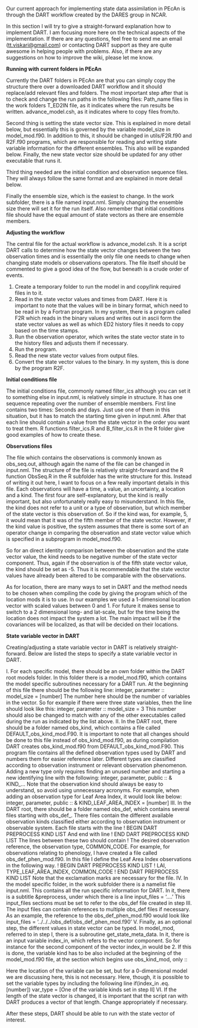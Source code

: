 Our current approach for implementing state data assimilation in PEcAn is through the DART workflow created by the DARES group in NCAR.

In this section I will try to give a straight-forward explanation how to implement DART. I am focusing more here on the technical aspects of the implementation. If there are any questions, feel  free to send me an email (tt.viskari@gmail.com) or contacting DART support as they are quite awesome in helping people with problems. Also, if there are any suggestions on how to improve the wiki, please let me know.

**Running with current folders in PEcAn**

Currently the DART folders in PEcAn are that you can simply copy the structure there over a downloaded DART workflow and it should replace/add relevant files and folders. The most important step after that is to check and change the run paths in the following files:
Path_name files in the work folders
T_ED2IN file, as it indicates where the run results be written.
advance_model.csh, as it indicates where to copy files from/to.

Second thing is setting the state vector size. This is explained in more detail below, but essentially this is governed by the variable model_size in model_mod.f90. In addition to this, it should be changed in utils/F2R.f90 and R2F.f90 programs, which are responsible for reading and writing state variable information for the different ensembles. This also will be expanded below. Finally, the new state vector size should be updated for any other executable that runs it.

Third thing needed are the initial condition and observation sequence files. They will always follow the same format and are explained in more detail below.

Finally the ensemble size, which is the easiest to change. In the work subfolder, there is a file named input.nml. Simply changing the ensemble size there will set it for the run itself. Also remember that initial conditions file should have the equal amount of state vectors as there are ensemble members.

**Adjusting the workflow**

The central file for the actual workflow is advance_model.csh. It is a script DART calls to determine how the state vector changes between the two observation times and is essentially the only file one needs to change when changing state models or observations operators. The file itself should be commented to give a good idea of the flow, but beneath is a crude order of events.
1. Create a temporary folder to run the model in and copy/link required files in to it.
2. Read in the state vector values and times from DART. Here it is important to note that the values will be in binary format, which need to be read in by a Fortran program. In my system, there is a program called F2R which reads in the binary values and writes out in ascii form the state vector values as well as which ED2 history files it needs to copy based on the time stamps.
3. Run the observation operator, which writes the state vector state in to the history files and adjusts them if necessary.
4. Run the program.
5. Read the new state vector values from output files.
6. Convert the state vector values to the binary. In my system, this is done by the program R2F.

**Initial conditions file**

The initial conditions file, commonly named filter_ics although you can set it to something else in input.nml, is relatively simple in structure. It has one sequence repeating over the number of ensemble members.
First line contains two times: Seconds and days. Just use one of them in this situation, but it has to match the starting time given in input.nml.
After that each line should contain a value from the state vector in the order you want to treat them.
R functions filter_ics.R and B_filter_ics.R in the R folder give good examples of how to create these.

**Observations files**

The file which contains the observations is commonly known as obs_seq.out, although again the name of the file can be changed in input.nml. The structure of the file is relatively straight-forward and the R function ObsSeq.R in the R subfolder has the write structure for this. Instead of writing it out here, I want to focus on a few really important details in this file.
Each observations will have a time, a value, an uncertainty, a location and a kind. The first four are self-explanatory, but the kind is really important, but also unfortunately really easy to misunderstand. In this file, the kind does not refer to a unit or a type of observation, but which member of the state vector is this observation of. So if the kind was, for example, 5, it would mean that it was of the fifth member of the state vector. However, if the kind value is positive, the system assumes that there is some sort of an operator change in comparing the observation and state vector value which is specified in a subprogram in model_mod.f90.

So for an direct identity comparison between the observation and the state vector value, the kind needs to be negative number of the state vector component. Thus, again if the observation is of the fifth state vector value, the kind should be set as -5. Thus it is recommendable that the state vector values have already been altered to be comparable with the observations.

As for location, there are many ways to set in DART and the method needs to be chosen when compiling the code by giving the program which of the location mods it is to use. In our examples we used a 1-dimensional location vector with scaled values between 0 and 1. For future it makes sense to switch to a 2 dimensional long- and lat-scale, but for the time being the location does not impact the system a lot. The main impact will be if the covariances will be localized, as that will be decided on their locations.


**State variable vector in DART**

Creating/adjusting a state variable vector in DART is relatively straight-forward. Below are listed the steps to specify a state variable vector in DART.

I. For each specific model, there should be an own folder within the DART root models folder. In this folder there is a model_mod.f90, which contains the model specific subroutines necessary for a DART run. 
At the beginning of this file there should be the following line:
integer, parameter :: model_size = [number]
The number here should be the number of variables in the vector. So for example if there were three state variables, then the line should look like this:
integer, parameter :: model_size = 3
This number should also be changed to match with any of the other executables called during the run as indicated by the list above.
II. In the DART root, there should be a folder named obs_kind, which contains a file called DEFAULT_obs_kind_mod.F90. It is important to note that all changes should be done to this file instead of obs_kind_mod.f90, as during compilation DART creates obs_kind_mod.f90 from DEFAULT_obs_kind_mod.F90.
This program file contains all the defined observation types used by DART and numbers them for easier reference later. Different types are classified according to observation instrument or relevant observation phenomenon. Adding a new type only requires finding an unused number and starting a new identifying line with the following:
integer, parameter, public :: &
	KIND_...
Note that the observation kind should always be easy to understand, so avoid using unnecessary acronyms.  For example, when adding an observation type for Leaf Area Index, it would look like below:
integer, parameter, public :: &
	KIND_LEAF_AREA_INDEX = [number]
III. In the DART root, there should be a folder named obs_def, which contains several files starting with obs_def_. There files contain the different available observation kinds classified either according to observation instrument or observable system. Each file starts with the line
! BEGIN DART PREPROCESS KIND LIST
And end with line
! END DART PREPROCESS KIND LIST
The lines between these two should contain
! The desired observation reference, the observation type, COMMON_CODE.
For example, for observations relating to phenology, I have created a file called obs_def_phen_mod.f90. In this file I define the Leaf Area Index observations in the following way.
! BEGIN DART PREPROCESS KIND LIST
! LAI, TYPE_LEAF_AREA_INDEX, COMMON_CODE
! END DART PREPROCESS KIND LIST
Note that the exclamation marks are necessary for the file.
IV. In the model specific folder, in the work subfolder there is a namelist file input.nml. This contains all the run specific information for DART. In it, there is a subtitle &preprocess, under which there is a line
input_files = ‘….’
This input_files sections must be set to refer to the obs_def file created in step III. The input files can contain references to multiple obs_def files if necessary.
As an example, the reference to the obs_def_phen_mod.f90 would look like 
input_files = ‘../../../obs_def/obs_def_phen_mod.f90’
V. Finally, as an optional step, the different values in state vector can be typed. In model_mod, referred to in step I, there is a subroutine get_state_meta_data. In it, there is an input variable index_in, which refers to the vector component. So for instance for the second component of the vector index_in would be 2. If this is done, the variable kind has to be also included at the beginning of the model_mod.f90 file, at the section which begins 
use obs_kind_mod, only ::

Here the location of the variable can be set, but for a 0-dimensional model we are discussing here, this is not necessary.
Here, though, it is possible to set the variable types by including the following line
if(index_in .eq. [number]) var_type = [One of the variable kinds set in step II]
VI. If the length of the state vector is changed, it is important that the script ran with DART produces a vector of that length. Change appropriately if necessary.

After these steps, DART should be able to run with the state vector of interest.